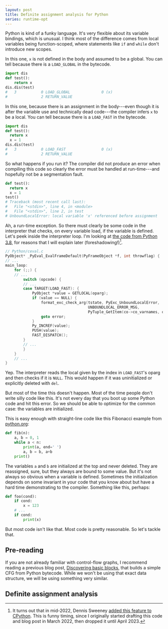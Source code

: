 ```yaml
---
layout: post
title: Definite assignment analysis for Python
series: runtime-opt
---
```


Python is kind of a funky language. It's very flexible about its variable
bindings, which is unusual. I think most of the difference comes from local
variables being function-scoped, where statements like `if` and `while` don't
introduce new scopes.

<!-- TODO -->

In this one, `x` is not defined in the body and assumed to be a global. You can
tell because there is a `LOAD_GLOBAL` in the bytecode.

```python
import dis
def test():
    return x
dis.dis(test)
#   3           0 LOAD_GLOBAL              0 (x)
#               2 RETURN_VALUE
```

In this one, because there is an assignment in the body---even though it is
after the variable use and technically dead code---the compiler infers `x` to
be a local. You can tell because there is a `LOAD_FAST` in the bytecode.

```python
import dis
def test():
  return x
  x = 1
dis.dis(test)
#   3           0 LOAD_FAST                0 (x)
#               2 RETURN_VALUE
```

So what happens if you run it? The compiler did not produce an error when
compiling this code so clearly the error must be handled at run-time---and
hopefully not be a segmentation fault.

```python
def test():
  return x
  x = 1
test()
# Traceback (most recent call last):
#   File "<stdin>", line 4, in <module>
#   File "<stdin>", line 2, in test
# UnboundLocalError: local variable 'x' referenced before assignment
```

Ah, a run-time exception. So there must clearly be some code in the interpreter
that checks, on every variable load, if the variable is defined. Let's peek
inside the interpreter loop. I'm looking at [the code from Python
3.8][py38loop], for reasons that I will explain later
(foreshadowing!)[^later-versions].

[py38loop]: https://github.com/python/cpython/blob/3.8/Python/ceval.c#L1333-L1344
[^later-versions]: It turns out that in mid-2022, Dennis Sweeney [added this
    feature to CPython][cpython-analysis]. This is funny timing, since I
    originally started drafting this code and blog post in March 2022, then
    dropped it until April 2023.

[cpython-analysis]: https://github.com/python/cpython/issues/93143

```c
// Python/ceval.c
PyObject* _PyEval_EvalFrameDefault(PyFrameObject *f, int throwflag) {
// ...
main_loop:
    for (;;) {
    // ...
        switch (opcode) {
        // ...
        case TARGET(LOAD_FAST): {
            PyObject *value = GETLOCAL(oparg);
            if (value == NULL) {
                format_exc_check_arg(tstate, PyExc_UnboundLocalError,
                                     UNBOUNDLOCAL_ERROR_MSG,
                                     PyTuple_GetItem(co->co_varnames, oparg));
                goto error;
            }
            Py_INCREF(value);
            PUSH(value);
            FAST_DISPATCH();
        }
        // ...
        }
    }
    // ...
}
```

Yep. The interpreter reads the local given by the index in `LOAD_FAST`'s oparg
and then checks if it is `NULL`. This would happen if it was uninitialized or
explicitly deleted with `del`.

But most of the time this doesn't happen. Most of the time people don't write
silly code like this. It's not every day that you boot up some Python code and
hit this error. So we should be able to optimize for the common case: the
variables are initialized.

This is easy enough with straight-line code like this Fibonacci example from
[python.org](https://www.python.org/):

```python
def fib(n):
    a, b = 0, 1
    while a < n:
        print(a, end=' ')
        a, b = b, a+b
    print()
```

The variables `a` and `b` are initialized at the top and never deleted. They
are reassigned, sure, but they always are bound to some value. But it's not
always so obvious when a variable is defined. Sometimes the initialization
depends on some invariant in your code that you know about but have a hard time
demonstrating to the compiler. Something like this, perhaps:

```python
def foo(cond):
    if cond:
        x = 123
    # ...
    if cond:
        print(x)
```

But most code isn't like that. Most code is pretty reasonable. So let's tackle
that.

## Pre-reading

If you are not already familiar with control-flow graphs, I recommend reading a
previous blog post, [Discovering basic
blocks](/blog/discovering-basic-blocks/), that builds a simple CFG from Python
bytecode. While we won't be using that exact data structure, we will be using
something very similar.

## Definite assignment analysis

<!-- TODO compare against CPython implementation in upstream -->

